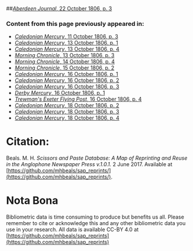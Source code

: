 ##[*Aberdeen Journal*, 22 October 1806, p. 3](https://mhbeals.github.io/sap_html/Aberdeen-Journal/Aberdeen-Journal-22-October-1806-p-3)

### Content from this page previously appeared in:
+ [*Caledonian Mercury*, 11 October 1806, p. 3](https://mhbeals.github.io/sap_html/Caledonian-Mercury/Caledonian-Mercury-11-October-1806-p-3)
+ [*Caledonian Mercury*, 13 October 1806, p. 1](https://mhbeals.github.io/sap_html/Caledonian-Mercury/Caledonian-Mercury-13-October-1806-p-1)
+ [*Caledonian Mercury*, 13 October 1806, p. 4](https://mhbeals.github.io/sap_html/Caledonian-Mercury/Caledonian-Mercury-13-October-1806-p-4)
+ [*Morning Chronicle*, 13 October 1806, p. 3](https://mhbeals.github.io/sap_html/Morning-Chronicle/Morning-Chronicle-13-October-1806-p-3)
+ [*Morning Chronicle*, 14 October 1806, p. 4](https://mhbeals.github.io/sap_html/Morning-Chronicle/Morning-Chronicle-14-October-1806-p-4)
+ [*Morning Chronicle*, 15 October 1806, p. 2](https://mhbeals.github.io/sap_html/Morning-Chronicle/Morning-Chronicle-15-October-1806-p-2)
+ [*Caledonian Mercury*, 16 October 1806, p. 1](https://mhbeals.github.io/sap_html/Caledonian-Mercury/Caledonian-Mercury-16-October-1806-p-1)
+ [*Caledonian Mercury*, 16 October 1806, p. 2](https://mhbeals.github.io/sap_html/Caledonian-Mercury/Caledonian-Mercury-16-October-1806-p-2)
+ [*Caledonian Mercury*, 16 October 1806, p. 3](https://mhbeals.github.io/sap_html/Caledonian-Mercury/Caledonian-Mercury-16-October-1806-p-3)
+ [*Derby Mercury*, 16 October 1806, p. 1](https://mhbeals.github.io/sap_html/Derby-Mercury/Derby-Mercury-16-October-1806-p-1)
+ [*Trewman's Exeter Flying Post*, 16 October 1806, p. 4](https://mhbeals.github.io/sap_html/Trewman's-Exeter-Flying-Post/Trewman's-Exeter-Flying-Post-16-October-1806-p-4)
+ [*Caledonian Mercury*, 18 October 1806, p. 2](https://mhbeals.github.io/sap_html/Caledonian-Mercury/Caledonian-Mercury-18-October-1806-p-2)
+ [*Caledonian Mercury*, 18 October 1806, p. 3](https://mhbeals.github.io/sap_html/Caledonian-Mercury/Caledonian-Mercury-18-October-1806-p-3)
+ [*Caledonian Mercury*, 18 October 1806, p. 4](https://mhbeals.github.io/sap_html/Caledonian-Mercury/Caledonian-Mercury-18-October-1806-p-4)
                    
# Citation: 

Beals. M. H. *Scissors and Paste Database: A Map of Reprinting and Reuse in the Anglophone Newspaper Press v.1.0.1.* 2 June 2017. Available at [https://github.com/mhbeals/sap_reprints/](https://github.com/mhbeals/sap_reprints/). 
                    
# Nota Bona

Bibliometric data is time consuming to produce but benefits us all. Please remember to cite or acknowledge this and any other bibliometric data you use in your research. All data is available CC-BY 4.0 at [https://github.com/mhbeals/sap_reprints](https://github.com/mhbeals/sap_reprints)